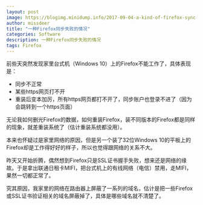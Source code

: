 ```yaml
---
layout: post
image: https://blogimg.minidump.info/2017-09-04-a-kind-of-firefox-sync-failure.md
author: missdeer
title: "一种Firefox同步失败的情况"
categories: Software
description: 一种Firefox同步失败的情况
tags: Firefox
---
```


前些天突然发现家里台式机（Windows 10）上的Firefox不能工作了，具体表现是：

* 同步不正常
* 某些https网页打不开
* 重装后变本加厉，所有https网页都打不开了，同步账户也登录不进了（因为会跳转到一个https页面）

无论我如何删光Firefox的数据，如何重装Firefox，装不同版本的Firefox都是同样的现象，就差重装系统了（估计重装系统都没用）。

本来也怀疑过是家里网络的原因，但是另一个装了32位Windows 10的平板上的Firefox却是工作得好好的样子，所以也觉得跟网络的关系不大。

昨天又开始折腾，偶然想到Firefox只是SSL证书握手失败，想来还是网络的缘故。于是拿出联通日租卡MIFI，把台式机上的有线网络（电信）禁用，走MIFI，果然一切都正常了。

究其原因，我家里的网络在路由器上屏蔽了一系列的域名，估计是把一些Firefox或SSL证书验证相关的域名屏蔽掉了，具体是哪些域名就不清楚了。